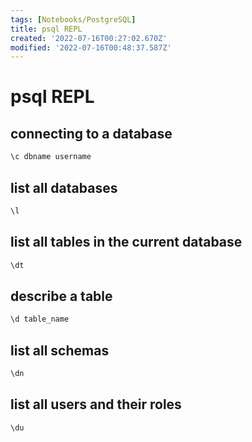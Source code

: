 ```yaml
---
tags: [Notebooks/PostgreSQL]
title: psql REPL
created: '2022-07-16T00:27:02.670Z'
modified: '2022-07-16T00:48:37.587Z'
---
```


# psql REPL

## connecting to a database
```bash
\c dbname username
```

## list all databases
```bash
\l
```

## list all tables in the current database
```bash
\dt
```

## describe a table
```bash
\d table_name
```

## list all schemas
```bash
\dn
```

## list all users and their roles
```bash
\du
```


